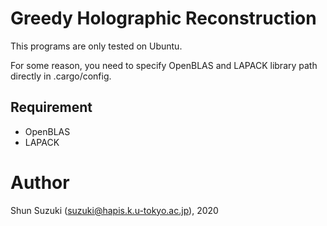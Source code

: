 # Greedy Holographic Reconstruction

This programs are only tested on Ubuntu.

For some reason, you need to specify OpenBLAS and LAPACK library path directly in .cargo/config.

## Requirement

* OpenBLAS
* LAPACK

# Author

Shun Suzuki (suzuki@hapis.k.u-tokyo.ac.jp), 2020
